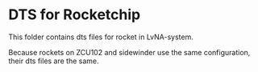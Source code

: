 # DTS for Rocketchip

This folder contains dts files for rocket in LvNA-system.

Because rockets on ZCU102 and sidewinder use the same configuration, their dts files are the same.
